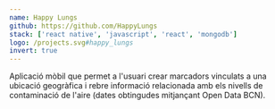 ```yaml
---
name: Happy Lungs
github: https://github.com/HappyLungs
stack: ['react native', 'javascript', 'react', 'mongodb']
logo: /projects.svg#happy_lungs
invert: true
---
```


Aplicació mòbil que permet a l'usuari crear marcadors vinculats a una ubicació
geogràfica i rebre informació relacionada amb els nivells de contaminació de l'aire
(dates obtingudes mitjançant Open Data BCN).
